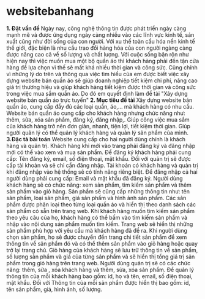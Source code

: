﻿# websitebanhang
**1. Đặt vấn đề**
	Ngày nay, công nghệ thông tin được phát triển ngày càng mạnh mẽ và được ứng dụng ngày càng nhiều vào các lĩnh vực kinh tế, sản xuất cũng như đời sống của con người. Với xu thế toàn cầu hóa nền kinh tế thế giới, đặc biện là nhu cầu trao đổi hàng hóa của con người ngàng càng được nâng cao cả về số lượng và chất lượng. Với cuộc sống bận rộn như hiện nay thì việc muốn mua một bộ quần áo thì khách hàng phải đến tận cửa hàng để lựa chọn vì thế sẽ mất khá nhiều thời gian và công sức.
	Cũng chính vì những lý do trên và thông qua việc tìm hiểu của em được biết việc xây dựng website bán quần áo sẽ giúp doanh nghiệp tiết kiệm chi phí, nâng cao giá trị thương hiệu và giúp khách hàng tiết kiệm được thời gian và công sức trong việc mua sắm quần áo. Do đó em quyết định làm đề tài "Xây dựng website bán quần áo trực tuyến"
**2. Mục tiêu đề tài**
	Xây dựng website bán quần áo, cung cấp đầy đủ các loại quần, áo,... mà khách hàng có nhu cầu.
	Website bán quần áo cung cấp cho khách hàng nhưng chức năng như: thêm, sửa, xóa sản phẩm, đăng ký, đăng nhập,. Giúp công việc mua sắm của khách hàng trở nên đơn giản, nhanh, tiện lợi, tiết kiệm thời gian. 
	Giúp người quản lý có thể quản lý khách hàng và quản lý sản phẩm của mình.
**3.Đặc tả bài toán**
Website cung cấp cho hai người dùng chính là khách hàng và quản trị. Khách hàng khi mới vào trang phải đăng ký và đăng nhập mới có thể vào xem và mua sản phẩm. Để đăng ký khách hàng phải cung cấp: Tên đăng ký, email, số điện thoại, mật khẩu. Đối với quản trị sẽ được cấp tài khoản và sẽ chỉ cần đăng nhập. Tài khoản có khách hàng và quản trị khi đăng nhập vào hệ thống sẽ có tính năng riêng biệt. Để đăng nhập cả hai người dùng phải cung cấp: Email và mật khẩu đã đăng ký.
Người dùng khách hàng sẽ có chức năng: xem sản phẩm, tìm kiếm sản phẩm và thêm sản phẩm vào giỏ hàng. Sản phẩm sẽ cũng cấp những thông tin như:  tên sản phẩm, loại sản phẩm, giá sản phẩm và hình ảnh sản phẩm. Các sản phẩm được phân loại theo từng loại quần áo và hiển thị theo danh sách các sản phẩm có sẵn trên trang web. Khi khách hàng muốn tìm kiếm sản phẩm theo yêu câu của họ, khách hàng có thể bấm vào tìm kiếm sản phẩm và nhập vào nội dung sản phẩm muốn tìm kiếm. Trang web sẽ hiển thị những sản phẩm phù hợp với yêu cầu mà khách hàng đã đề ra. Khi người dùng chọn sản phẩm, họ sẽ được chuyển đến trang chi tiết sản phẩm để xem thông tin về sản phẩm đó và có thể thêm sản phẩm vào giỏ hàng hoặc quay trở lại trang chủ. Giỏ hàng của khách hàng sẽ lưu trữ thông tin về sản phẩm, số lượng sản phẩm và giá của từng sản phẩm và sẽ hiển thị tổng giá trị sản phẩm trong giỏ hàng trên trang web. 
Người dùng quản trị sẽ có các chức năng: thêm, sửa , xóa khách hàng và thêm, sửa, xóa sản phẩm. Để quản lý thông tin của mỗi khách hàng bao gồm: id, họ và tên, email, số điện thoại, mật khẩu. Đối với Thông tin của mỗi sản phẩm được hiển thị bao gồm: id, tên sản phẩm, giá, hình ảnh, số lượng.
